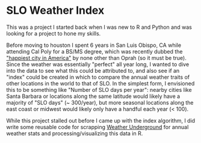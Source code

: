 # SLO Weather Index

This was a project I started back when I was new to R and Python and was looking for a project to hone my skills.   
  
Before moving to houston I spent 6 years in San Luis Obispo, CA while attending Cal Poly for a BS/MS degree, which was recently dubbed the ["happiest city in America"](http://www.oprah.com/oprahshow/happiest-city-in-america-san-luis-obispo-video) by none other than Oprah (so it must be true). Since the weather was essentially "perfect" all year long, I wanted to dive into the data to see what this could be attributed to, and also see if an "index" could be created in which to compare the annual weather traits of other locations in the world to that of SLO. In the simplest form, I envisioned this to be something like "Number of SLO days per year": nearby cities like Santa Barbara or locations along the same latitude would likely have a majority of "SLO days" (~ 300/year), but more seasonal locations along the east coast or midwest would likely only have a handful each year (< 100).   
  
While this project stalled out before I came up with the index algorithm, I did write some reusable code for scrapping [Weather Underground](http://www.wunderground.com) for annual weather stats and processing/visualizing this data in R.
